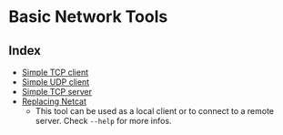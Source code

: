 # Basic Network Tools

## Index

- [Simple TCP client](./tcp_client.py)
- [Simple UDP client](./udp_client.py)
- [Simple TCP server](./tcp_server.py)
- [Replacing Netcat](./netcat.py)
    - This tool can be used as a local client or to connect to a remote server. Check `--help` for more infos.